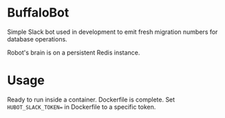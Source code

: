 BuffaloBot
===

Simple Slack bot used in development to emit fresh migration numbers for database operations.

Robot's brain is on a persistent Redis instance.

# Usage
Ready to run inside a container. Dockerfile is complete. Set `HUBOT_SLACK_TOKEN=` in Dockerfile to a specific token.
